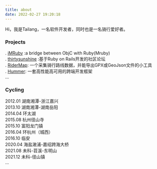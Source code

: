 ```yaml
---
title: about
date: 2022-02-27 19:20:18
---
```

Hi，我是Tailang，一名软件开发者，同时也是一名骑行爱好者。

### Projects
. [iMRuby](https://github.com/FormulaFactory/iMRuby) :a bridge between ObjC with Ruby(Mruby)  
. [thirtysunshine](https://github.com/tailang/thirtysunshine) :基于Ruby on Rails开发的社区论坛  
. [RiderMap](https://github.com/tailang/RiderMap): 一个采集骑行路线数据，并能导出GPX或GeoJson文件的小工具  
. [Hummer](https://hummer.didi.cn/#/): 一套高性能高可用的跨端开发框架  
...

### Cycling
2012.01 湖南湘潭-浙江嘉兴  
2013.10 湖南湘潭-湖南岳阳  
2014.04 环太湖  
2015.08 杭州径山寺  
2015.10 富阳龙门镇  
2016.04 环杭州（城西）  
2016.10 临安  
2020.04 海盐澉浦-嘉绍跨海大桥  
2021.08 未科-苕溪-东明山  
2021.12 未科-径山镇   
...
